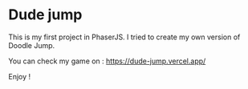 

# Dude jump

This is my first project in PhaserJS.
I tried to create my own version of Doodle Jump.

You can check my game on : https://dude-jump.vercel.app/

Enjoy !